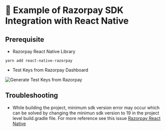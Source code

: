 # 📙 Example of Razorpay SDK Integration with React Native 

## Prerequisite

- Razorpay React Native Library

``` yarn add react-native-razorpay ```

- Test Keys from Razorpay Dashboard

![Generate Test Keys from Razorpay](https://razorpay.com/docs/assets/images/generate-api-keys-test-mode.gif)

## Troubleshooting

- While building the project, minimum sdk version error may occur which can be solved by changing the minimun sdk version to 19 in the project level build.gradle file. For more reference see this issue [Razorpay React Native](https://github.com/razorpay/react-native-razorpay/issues/183)
